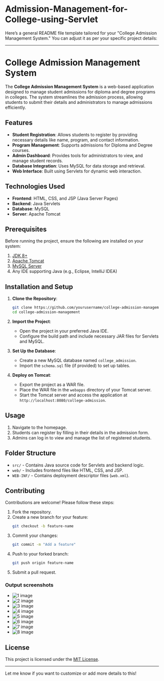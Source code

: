 # Admission-Management-for-College-using-Servlet

Here’s a general README file template tailored for your "College Admission Management System." You can adjust it as per your specific project details:

---

# College Admission Management System

The **College Admission Management System** is a web-based application designed to manage student admissions for diploma and degree programs in colleges. The system streamlines the admission process, allowing students to submit their details and administrators to manage admissions efficiently.

## Features

- **Student Registration**: Allows students to register by providing necessary details like name, program, and contact information.
- **Program Management**: Supports admissions for Diploma and Degree courses.
- **Admin Dashboard**: Provides tools for administrators to view, and manage student records.
- **Database Integration**: Uses MySQL for data storage and retrieval.
- **Web Interface**: Built using Servlets for dynamic web interaction.

## Technologies Used

- **Frontend**: HTML, CSS, and JSP (Java Server Pages)
- **Backend**: Java Servlets
- **Database**: MySQL
- **Server**: Apache Tomcat

## Prerequisites

Before running the project, ensure the following are installed on your system:

1. [JDK 8+](https://www.oracle.com/java/technologies/javase-downloads.html)
2. [Apache Tomcat](http://tomcat.apache.org/)
3. [MySQL Server](https://dev.mysql.com/downloads/installer/)
4. Any IDE supporting Java (e.g., Eclipse, IntelliJ IDEA)

## Installation and Setup

1. **Clone the Repository**:
   ```bash
   git clone https://github.com/yourusername/college-admission-management.git
   cd college-admission-management
   ```

2. **Import the Project**:
   - Open the project in your preferred Java IDE.
   - Configure the build path and include necessary JAR files for Servlets and MySQL.

3. **Set Up the Database**:
   - Create a new MySQL database named `college_admission`.
   - Import the `schema.sql` file (if provided) to set up tables.

4. **Deploy on Tomcat**:
   - Export the project as a WAR file.
   - Place the WAR file in the `webapps` directory of your Tomcat server.
   - Start the Tomcat server and access the application at `http://localhost:8080/college-admission`.

## Usage

1. Navigate to the homepage.
2. Students can register by filling in their details in the admission form.
3. Admins can log in to view and manage the list of registered students.

## Folder Structure

- `src/` - Contains Java source code for Servlets and backend logic.
- `web/` - Includes frontend files like HTML, CSS, and JSP.
- `WEB-INF/` - Contains deployment descriptor files (`web.xml`).

## Contributing

Contributions are welcome! Please follow these steps:

1. Fork the repository.
2. Create a new branch for your feature:
   ```bash
   git checkout -b feature-name
   ```
3. Commit your changes:
   ```bash
   git commit -m "Add a feature"
   ```
4. Push to your forked branch:
   ```bash
   git push origin feature-name
   ```
5. Submit a pull request.

### Output screenshots

- <img src = "output screenshots/1.png" alt = "1 image"> 
- <img src = "output screenshots/2.png" alt = "2 image"> 
- <img src = "output screenshots/3.png" alt = "3 image"> 
- <img src = "output screenshots/4.png" alt = "4 image"> 
- <img src = "output screenshots/5.png" alt = "5 image"> 
- <img src = "output screenshots/6.png" alt = "6 image"> 
- <img src = "output screenshots/7.png" alt = "7 image"> 
- <img src = "output screenshots/8.png" alt = "8 image"> 


## License

This project is licensed under the [MIT License](LICENSE).

---

Let me know if you want to customize or add more details to this!
